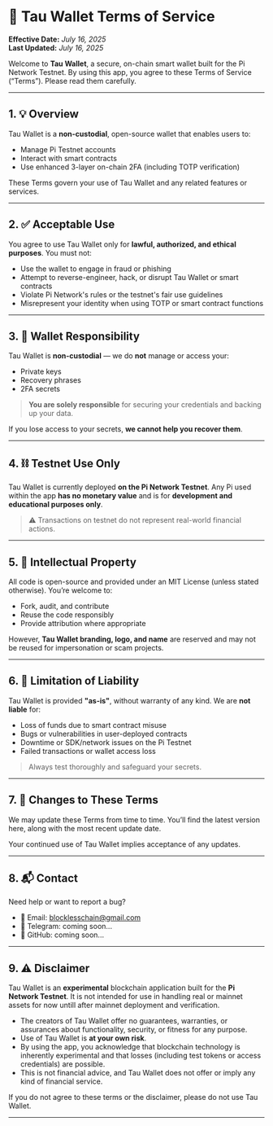 # 📄 Tau Wallet Terms of Service

**Effective Date:** _July 16, 2025_  
**Last Updated:** _July 16, 2025_

Welcome to **Tau Wallet**, a secure, on-chain smart wallet built for the Pi Network Testnet. By using this app, you agree to these Terms of Service (“Terms”). Please read them carefully.

---

## 1. 💡 Overview

Tau Wallet is a **non-custodial**, open-source wallet that enables users to:

- Manage Pi Testnet accounts  
- Interact with smart contracts  
- Use enhanced 3-layer on-chain 2FA (including TOTP verification)

These Terms govern your use of Tau Wallet and any related features or services.

---

## 2. ✅ Acceptable Use

You agree to use Tau Wallet only for **lawful, authorized, and ethical purposes**. You must not:

- Use the wallet to engage in fraud or phishing  
- Attempt to reverse-engineer, hack, or disrupt Tau Wallet or smart contracts  
- Violate Pi Network's rules or the testnet's fair use guidelines  
- Misrepresent your identity when using TOTP or smart contract functions

---

## 3. 🔐 Wallet Responsibility

Tau Wallet is **non-custodial** — we do **not** manage or access your:

- Private keys  
- Recovery phrases  
- 2FA secrets

> **You are solely responsible** for securing your credentials and backing up your data.

If you lose access to your secrets, **we cannot help you recover them**.

---

## 4. ⛓️ Testnet Use Only

Tau Wallet is currently deployed **on the Pi Network Testnet**. Any Pi used within the app **has no monetary value** and is for **development and educational purposes only**.

> ⚠️ Transactions on testnet do not represent real-world financial actions.

---

## 5. 📘 Intellectual Property

All code is open-source and provided under an MIT License (unless stated otherwise). You’re welcome to:

- Fork, audit, and contribute  
- Reuse the code responsibly  
- Provide attribution where appropriate

However, **Tau Wallet branding, logo, and name** are reserved and may not be reused for impersonation or scam projects.

---

## 6. 🚫 Limitation of Liability

Tau Wallet is provided **"as-is"**, without warranty of any kind. We are **not liable** for:

- Loss of funds due to smart contract misuse  
- Bugs or vulnerabilities in user-deployed contracts  
- Downtime or SDK/network issues on the Pi Testnet  
- Failed transactions or wallet access loss

> Always test thoroughly and safeguard your secrets.

---

## 7. 🔄 Changes to These Terms

We may update these Terms from time to time. You’ll find the latest version here, along with the most recent update date.

Your continued use of Tau Wallet implies acceptance of any updates.

---

## 8. 📬 Contact

Need help or want to report a bug?

- 📧 Email: blocklesschain@gmail.com  
- 💬 Telegram: coming soon...  
- 🐙 GitHub: coming soon...

---

## 9. ⚠️ Disclaimer

Tau Wallet is an **experimental** blockchain application built for the **Pi Network Testnet**. It is not intended for use in handling real or mainnet assets for now untill after mainnet deployment and verification.

- The creators of Tau Wallet offer no guarantees, warranties, or assurances about functionality, security, or fitness for any purpose.
- Use of Tau Wallet is **at your own risk**.
- By using the app, you acknowledge that blockchain technology is inherently experimental and that losses (including test tokens or access credentials) are possible.
- This is not financial advice, and Tau Wallet does not offer or imply any kind of financial service.

If you do not agree to these terms or the disclaimer, please do not use Tau Wallet.

---
